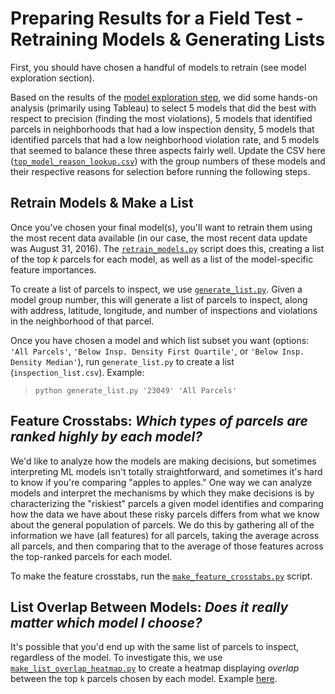 # Preparing Results for a Field Test - Retraining Models & Generating Lists
First, you should have chosen a handful of models to retrain (see model exploration 
section).

Based on the results of the [model exploration step](../model_exploration/), 
we did some hands-on analysis (primarily using Tableau) to select 5 models 
that did the best with respect to precision (finding the 
most violations), 5 models that identified parcels in neighborhoods that had a low
inspection density, 5 models that identified parcels that had a low
neighborhood violation rate, and 5 models that seemed to balance these three 
aspects fairly well. Update the CSV here ([`top_model_reason_lookup.csv`](top_model_reason_lookup.csv)) 
with the group numbers of these models and their respective reasons for selection
before running the following steps.

## Retrain Models & Make a List
Once you've chosen your final model(s), you'll want to retrain them using 
the most recent data available (in our case, the most recent data update was August 31,
2016). The [`retrain_models.py`](retrain_models.py) script does this, creating
a list of the top *k* parcels for each model, as well as a list of the 
model-specific feature importances.

To create a list of parcels to inspect, we use [`generate_list.py`](generate_list.py). 
Given a model group number, this will generate a list of parcels to inspect, 
along with address, latitude, longitude, and number of inspections and violations in 
the neighborhood of that parcel.

Once you have chosen a model and which list subset you want (options: `'All Parcels'`, 
`'Below Insp. Density First Quartile'`, or `'Below Insp. Density Median'`), run
`generate_list.py` to create a list (`inspection_list.csv`). Example: 
> `python generate_list.py '23049' 'All Parcels'` 

## Feature Crosstabs: **_Which types of parcels are ranked highly by each model?_**
We'd like to analyze how the models are making decisions, but sometimes 
interpreting ML models isn't totally straightforward, and sometimes it's 
hard to know if you're comparing "apples to apples." One way we can analyze models
and interpret the mechanisms by which they make decisions is by characterizing the 
"riskiest" parcels a given model identifies and comparing how the data we have about
these risky parcels differs from what we know about the general population of parcels. We do
this by gathering all of the information we have (all features) for all 
parcels, taking the average across all parcels, and then comparing that to
the average of those features across the top-ranked parcels for each model.  

To make the feature crosstabs, run the [`make_feature_crosstabs.py`](make_feature_crosstabs.py)
script. 

## List Overlap Between Models: **_Does it really matter which model I choose?_**
It's possible that you'd end up with the same list of parcels to inspect, 
regardless of the model. To investigate this, we use [`make_list_overlap_heatmap.py`](make_list_overlap_heatmap.py)
to create a heatmap displaying *overlap* between the top `k` parcels chosen 
by each model. Example [here](list_overlap_heatmap.png).
